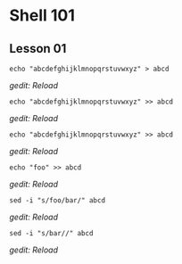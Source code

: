 # Shell 101
## Lesson 01

`echo "abcdefghijklmnopqrstuvwxyz" > abcd`

*gedit: Reload*

`echo "abcdefghijklmnopqrstuvwxyz" >> abcd`

*gedit: Reload*

`echo "abcdefghijklmnopqrstuvwxyz" >> abcd`

*gedit: Reload*

`echo "foo" >> abcd`

*gedit: Reload*

`sed -i "s/foo/bar/" abcd`

*gedit: Reload*

`sed -i "s/bar//" abcd`

*gedit: Reload*
